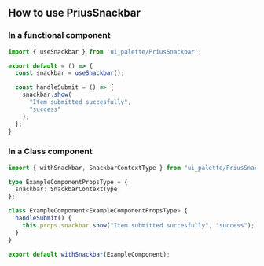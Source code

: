 ## How to use PriusSnackbar

### In a functional component

```typescript
import { useSnackbar } from 'ui_palette/PriusSnackbar';

export default = () => {
  const snackbar = useSnackbar();

  const handleSubmit = () => {
    snackbar.show(
      "Item submitted succesfully",
      "success"
    );
  };
}
```

### In a Class component

```typescript
import { withSnackbar, SnackbarContextType } from "ui_palette/PriusSnackbar";

type ExampleComponentPropsType = {
  snackbar: SnackbarContextType;
};

class ExampleComponent<ExampleComponentPropsType> {
  handleSubmit() {
    this.props.snackbar.show("Item submitted succesfully", "success");
  }
}

export default withSnackbar(ExampleComponent);
```
